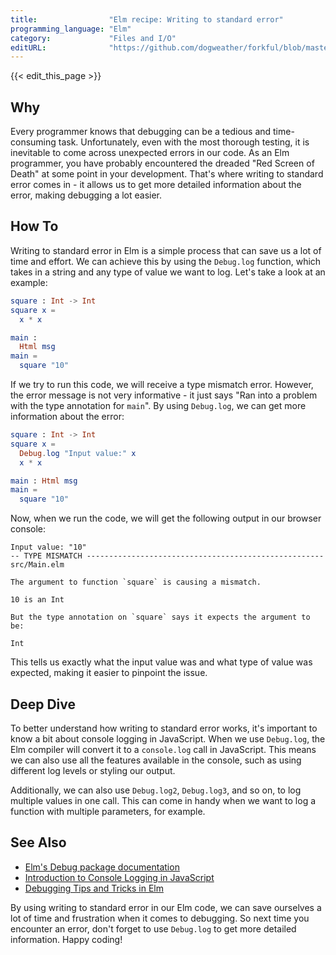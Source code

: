 ```yaml
---
title:                "Elm recipe: Writing to standard error"
programming_language: "Elm"
category:             "Files and I/O"
editURL:              "https://github.com/dogweather/forkful/blob/master/content/en/elm/writing-to-standard-error.md"
---
```


{{< edit_this_page >}}

## Why

Every programmer knows that debugging can be a tedious and time-consuming task. Unfortunately, even with the most thorough testing, it is inevitable to come across unexpected errors in our code. As an Elm programmer, you have probably encountered the dreaded "Red Screen of Death" at some point in your development. That's where writing to standard error comes in - it allows us to get more detailed information about the error, making debugging a lot easier.

## How To

Writing to standard error in Elm is a simple process that can save us a lot of time and effort. We can achieve this by using the `Debug.log` function, which takes in a string and any type of value we want to log. Let's take a look at an example:

```Elm
square : Int -> Int
square x = 
  x * x

main : 
  Html msg
main = 
  square "10"
```

If we try to run this code, we will receive a type mismatch error. However, the error message is not very informative - it just says "Ran into a problem with the type annotation for `main`". By using `Debug.log`, we can get more information about the error:

```Elm
square : Int -> Int
square x =
  Debug.log "Input value:" x
  x * x

main : Html msg
main =
  square "10"
```

Now, when we run the code, we will get the following output in our browser console:

```
Input value: "10"
-- TYPE MISMATCH ----------------------------------------------------- src/Main.elm

The argument to function `square` is causing a mismatch.

10 is an Int

But the type annotation on `square` says it expects the argument to be:

Int
```

This tells us exactly what the input value was and what type of value was expected, making it easier to pinpoint the issue.

## Deep Dive

To better understand how writing to standard error works, it's important to know a bit about console logging in JavaScript. When we use `Debug.log`, the Elm compiler will convert it to a `console.log` call in JavaScript. This means we can also use all the features available in the console, such as using different log levels or styling our output.

Additionally, we can also use `Debug.log2`, `Debug.log3`, and so on, to log multiple values in one call. This can come in handy when we want to log a function with multiple parameters, for example.

## See Also

- [Elm's Debug package documentation](https://package.elm-lang.org/packages/elm/core/latest/Debug)
- [Introduction to Console Logging in JavaScript](https://www.digitalocean.com/community/tutorials/how-to-use-console-log-in-javascript)
- [Debugging Tips and Tricks in Elm](https://dev.to/mostran/debugging-tips-and-tricks-in-elm-1ab)

By using writing to standard error in our Elm code, we can save ourselves a lot of time and frustration when it comes to debugging. So next time you encounter an error, don't forget to use `Debug.log` to get more detailed information. Happy coding!
